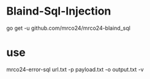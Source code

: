 # Blaind-Sql-Injection
go get -u github.com/mrco24/mrco24-blaind_sql
# use
mrco24-error-sql url.txt -p payload.txt -o output.txt -v
